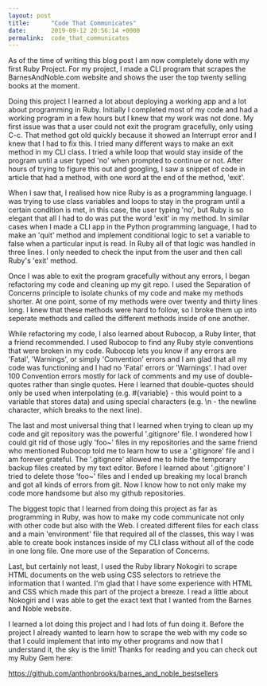 ```yaml
---
layout: post
title:      "Code That Communicates"
date:       2019-09-12 20:56:14 +0000
permalink:  code_that_communicates
---
```



As of the time of writing this blog post I am now completely done with my first Ruby Project. For my project, I made a CLI program that scrapes the BarnesAndNoble.com website and shows the user the top twenty selling books at the moment. 

Doing this project I learned a lot about deploying a working app and a lot about programming in Ruby. Initially I completed most of my code and had a working program in a few hours but I knew that my work was not done. My first issue was that a user could not exit the program gracefully, only using C-c. That method got old quickly because it showed an Interrupt error and I knew that I had to fix this. I tried many different ways to make an exit method in my CLI class. I tried a while loop that would stay inside of the program until a user typed 'no' when prompted to continue or not. After hours of trying to figure this out and googling, I saw a snippet of code in article that had a method, with one word at the end of the method, 'exit'. 

When I saw that, I realised how nice Ruby is as a programming language. I was trying to use class variables and loops to stay in the program until a certain condition is met, in this case, the user typing 'no', but Ruby is so elegant that all I had to do was put the word 'exit' in my method. In similar cases when I made a CLI app in the Python programming language, I had to make an 'quit' method and implement conditional logic to set a variable to false when a particular input is read. In Ruby all of that logic was handled in three lines. I only needed to check the input from the user and then call Ruby's 'exit' method.

Once I was able to exit the program gracefully without any errors, I began refactoring my code and cleaning up my git repo. I used the Separation of Concerns principle to isolate chunks of my code and make my methods shorter. At one point, some of my methods were over twenty and thirty lines long. I knew that these methods were hard to follow, so I broke them up into seperate methods and called the different methods inside of one another. 

While refactoring my code, I also learned about Rubocop, a Ruby linter, that a friend recommended. I used Rubocop to find any Ruby style conventions that were broken in my code. Rubocop lets you know if any errors are 'Fatal', 'Warnings', or simply 'Convention' errors and I am glad that all my code was functioning and I had no 'Fatal' errors or 'Warnings'. I had over 100 Convention errors mostly for lack of comments and my use of double-quotes rather than single quotes. Here I learned that double-quotes should only be used when interpolating (e.g. #{variable} - this would point to a variable that stores data) and using special characters (e.g. \n - the newline character, which breaks to the next line). 

The last and most universal thing that I learned when trying to clean up my code and git repository was the powerful '.gitignore' file. I wondered how I could git rid of those ugly 'foo~' files in my repositories and the same friend who mentioned Rubocop told me to learn how to use a '.gitignore' file and I am forever grateful. The '.gitignore' allowed me to hide the temporary backup files created by my text editor. Before I learned about '.gitignore' I tried to delete those 'foo~' files and I ended up breaking my local branch and got all kinds of errors from git. Now I know how to not only make my code more handsome but also my github repositories. 

The biggest topic that I learned from doing this project as far as programming in Ruby, was how to make my code communicate not only with other code but also with the Web. I created different files for each class and a main 'environment' file that required all of the classes, this way I was able to create book instances inside of my CLI class without all of the code in one long file. One more use of the Separation of Concerns. 

Last, but certainly not least, I used the Ruby library Nokogiri to scrape HTML documents on the web using CSS selectors to retrieve the information that I wanted. I'm glad that I have some experience with HTML and CSS which made this part of the project a breeze. I read a little about Nokogiri and I was able to get the exact text that I wanted from the Barnes and Noble website.

I learned a lot doing this project and I had lots of fun doing it. Before the project I already wanted to learn how to scrape the web with my code so that I could implement that into my other programs and now that I understand it, the sky is the limit! Thanks for reading and you can check out my Ruby Gem here: 

https://github.com/anthonbrooks/barnes_and_noble_bestsellers
